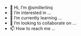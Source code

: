 - 👋 Hi, I’m @smillerlinq
- 👀 I’m interested in ...
- 🌱 I’m currently learning ...
- 💞️ I’m looking to collaborate on ...
- 📫 How to reach me ...

<!---
smillerlinq/smillerlinq is a ✨ special ✨ repository because its `README.md` (this file) appears on your GitHub profile.
You can click the Preview link to take a look at your changes.
--->
